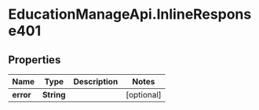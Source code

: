 # EducationManageApi.InlineResponse401

## Properties
Name | Type | Description | Notes
------------ | ------------- | ------------- | -------------
**error** | **String** |  | [optional] 


